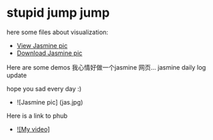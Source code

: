 # stupid jump jump 
here some files about visualization: 
- [View Jasmine pic](jas.html)
- [Download Jasmine pic](jas.ipynb)

Here are some demos
我心情好做一个jasmine 网页...
jasmine daily log update 


hope you sad every day :)
- ![Jasmine pic] (jas.jpg)

Here is a link to phub
- [![My video]](https://www.google.com)
